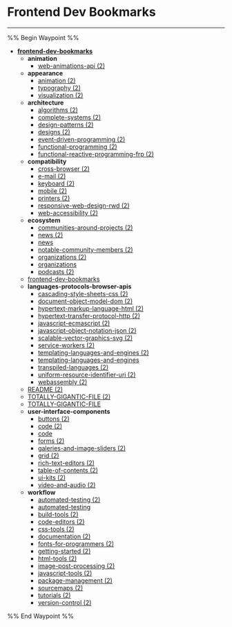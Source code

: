 # Frontend Dev Bookmarks

---

%% Begin Waypoint %%

- **[frontend-dev-bookmarks](../../../../../..//home-mthrfckr/bookmrks-mthrfckr/awesome/webdev/frontend-dev-bookmarks/frontend-dev-bookmarks.md)**
  - **animation**
    - [web-animations-api (2)](animation/web-animations-api%20(2).md)
  - **appearance**
    - [animation (2)](appearance/animation%20(2).md)
    - [typography (2)](appearance/typography%20(2).md)
    - [visualization (2)](appearance/visualization%20(2).md)
  - **architecture**
    - [algorithms (2)](architecture/algorithms%20(2).md)
    - [complete-systems (2)](architecture/complete-systems%20(2).md)
    - [design-patterns (2)](architecture/design-patterns%20(2).md)
    - [designs (2)](architecture/designs%20(2).md)
    - [event-driven-programming (2)](architecture/event-driven-programming%20(2).md)
    - [functional-programming (2)](architecture/functional-programming%20(2).md)
    - [functional-reactive-programming-frp (2)](architecture/functional-reactive-programming-frp%20(2).md)
  - **compatibility**
    - [cross-browser (2)](compatibility/cross-browser%20(2).md)
    - [e-mail (2)](compatibility/e-mail%20(2).md)
    - [keyboard (2)](compatibility/keyboard%20(2).md)
    - [mobile (2)](compatibility/mobile%20(2).md)
    - [printers (2)](compatibility/printers%20(2).md)
    - [responsive-web-design-rwd (2)](compatibility/responsive-web-design-rwd%20(2).md)
    - [web-accessibility (2)](compatibility/web-accessibility%20(2).md)
  - **ecosystem**
    - [communities-around-projects (2)](ecosystem/communities-around-projects%20(2).md)
    - [news (2)](ecosystem/news%20(2).md)
    - [news](ecosystem/news.md)
    - [notable-community-members (2)](ecosystem/notable-community-members%20(2).md)
    - [organizations (2)](ecosystem/organizations%20(2).md)
    - [organizations](ecosystem/organizations.md)
    - [podcasts (2)](ecosystem/podcasts%20(2).md)
  - [frontend-dev-bookmarks](../../../../../..//home-mthrfckr/bookmrks-mthrfckr/awesome/webdev/frontend-dev-bookmarks/frontend-dev-bookmarks.md)
  - **languages-protocols-browser-apis**
    - [cascading-style-sheets-css (2)](languages-protocols-browser-apis/cascading-style-sheets-css%20(2).md)
    - [document-object-model-dom (2)](languages-protocols-browser-apis/document-object-model-dom%20(2).md)
    - [hypertext-markup-language-html (2)](languages-protocols-browser-apis/hypertext-markup-language-html%20(2).md)
    - [hypertext-transfer-protocol-http (2)](languages-protocols-browser-apis/hypertext-transfer-protocol-http%20(2).md)
    - [javascript-ecmascript (2)](languages-protocols-browser-apis/javascript-ecmascript%20(2).md)
    - [javascript-object-notation-json (2)](languages-protocols-browser-apis/javascript-object-notation-json%20(2).md)
    - [scalable-vector-graphics-svg (2)](languages-protocols-browser-apis/scalable-vector-graphics-svg%20(2).md)
    - [service-workers (2)](languages-protocols-browser-apis/service-workers%20(2).md)
    - [templating-languages-and-engines (2)](languages-protocols-browser-apis/templating-languages-and-engines%20(2).md)
    - [templating-languages-and-engines](languages-protocols-browser-apis/templating-languages-and-engines.md)
    - [transpiled-languages (2)](languages-protocols-browser-apis/transpiled-languages%20(2).md)
    - [uniform-resource-identifier-uri (2)](languages-protocols-browser-apis/uniform-resource-identifier-uri%20(2).md)
    - [webassembly (2)](languages-protocols-browser-apis/webassembly%20(2).md)
  - [README (2)](README%20(2).md)
  - [TOTALLY-GIGANTIC-FILE (2)](TOTALLY-GIGANTIC-FILE%20(2).md)
  - [TOTALLY-GIGANTIC-FILE](totally-gigantic-file.md)
  - **user-interface-components**
    - [buttons (2)](user-interface-components/buttons%20(2).md)
    - [code (2)](user-interface-components/code%20(2).md)
    - [code](user-interface-components/code.md)
    - [forms (2)](user-interface-components/forms%20(2).md)
    - [galeries-and-image-sliders (2)](user-interface-components/galeries-and-image-sliders%20(2).md)
    - [grid (2)](user-interface-components/grid%20(2).md)
    - [rich-text-editors (2)](user-interface-components/rich-text-editors%20(2).md)
    - [table-of-contents (2)](user-interface-components/table-of-contents%20(2).md)
    - [ui-kits (2)](user-interface-components/ui-kits%20(2).md)
    - [video-and-audio (2)](user-interface-components/video-and-audio%20(2).md)
  - **workflow**
    - [automated-testing (2)](workflow/automated-testing%20(2).md)
    - [automated-testing](workflow/automated-testing.md)
    - [build-tools (2)](workflow/build-tools%20(2).md)
    - [code-editors (2)](workflow/code-editors%20(2).md)
    - [css-tools (2)](workflow/css-tools%20(2).md)
    - [documentation (2)](workflow/documentation%20(2).md)
    - [fonts-for-programmers (2)](workflow/fonts-for-programmers%20(2).md)
    - [getting-started (2)](workflow/getting-started%20(2).md)
    - [html-tools (2)](workflow/html-tools%20(2).md)
    - [image-post-processing (2)](workflow/image-post-processing%20(2).md)
    - [javascript-tools (2)](workflow/javascript-tools%20(2).md)
    - [package-management (2)](workflow/package-management%20(2).md)
    - [sourcemaps (2)](workflow/sourcemaps%20(2).md)
    - [tutorials (2)](workflow/tutorials%20(2).md)
    - [version-control (2)](workflow/version-control%20(2).md)

%% End Waypoint %%
